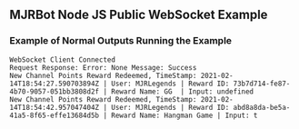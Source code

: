 ## MJRBot Node JS Public WebSocket Example


### Example of Normal Outputs Running the Example
```
WebSocket Client Connected
Request Response: Error: None Message: Success
New Channel Points Reward Redeemed, TimeStamp: 2021-02-14T18:54:27.590703894Z | User: MJRLegends | Reward ID: 73b7d714-fe87-4b70-9057-051bb3808d2f | Reward Name: GG  | Input: undefined
New Channel Points Reward Redeemed, TimeStamp: 2021-02-14T18:54:42.957047404Z | User: MJRLegends | Reward ID: abd8a8da-be5a-41a5-8f65-effe13684d5b | Reward Name: Hangman Game | Input: t
```
